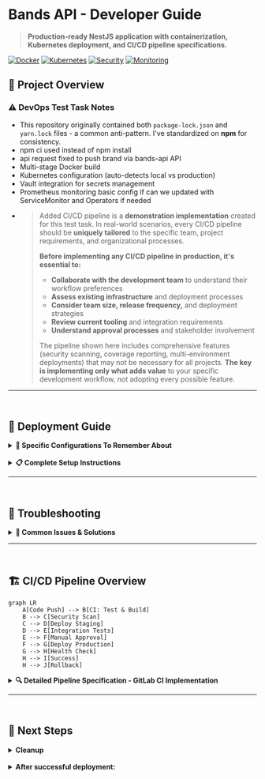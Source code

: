 # Bands API - Developer Guide

> **Production-ready NestJS application with containerization, Kubernetes deployment, and CI/CD pipeline specifications.**

[![Docker](https://img.shields.io/badge/Docker-Multi--stage-blue?logo=docker)](Dockerfile)
[![Kubernetes](https://img.shields.io/badge/Kubernetes-Helm%20Charts-326CE5?logo=kubernetes)](helm/)
[![Security](https://img.shields.io/badge/Security-Vault%20%2B%20Policies-green?logo=hashicorp)](helm/values-prod.yaml)
[![Monitoring](https://img.shields.io/badge/Monitoring-Prometheus-orange?logo=prometheus)](helm/templates/servicemonitor.yaml)


## 🎯 Project Overview

### ⚠️ DevOps Test Task Notes
- This repository originally contained both `package-lock.json` and `yarn.lock` files - a common anti-pattern. I've standardized on **npm** for consistency.
- npm ci used instead of npm install
- api request fixed to push brand via bands-api API
- Multi-stage Docker build
- Kubernetes configuration (auto-detects local vs production)
- Vault integration for secrets management
- Prometheus monitoring basic config if can we updated with ServiceMonitor and Operators if needed
- > Added CI/CD pipeline is a **demonstration implementation** created for this test task. In real-world scenarios, every CI/CD pipeline should be **uniquely tailored** to the specific team, project requirements, and organizational processes.
  > 
  > **Before implementing any CI/CD pipeline in production, it's essential to:**
  > - **Collaborate with the development team** to understand their workflow preferences
  > - **Assess existing infrastructure** and deployment processes  
  > - **Consider team size, release frequency,** and deployment strategies
  > - **Review current tooling** and integration requirements
  > - **Understand approval processes** and stakeholder involvement
  > 
  > The pipeline shown here includes comprehensive features (security scanning, coverage reporting, multi-environment deployments) that may not be necessary for all projects. **The key is implementing only what adds value** to your specific development workflow, not adopting every possible feature.


---

<br>

## 🐳 Deployment Guide
<details>
<summary><strong>📝 Specific Configurations To Remember About</strong></summary>

### MongoDB Database

| Environment | Database | Secrets | Access |
|-------------|----------|---------|--------|
| **Local** | Internal MongoDB K8s pod | Kubernetes Secrets | minikube access/port-forwarding|
| **Production** | External MongoDB Cluster | Vault | Istio/other Ingress |

### 📡 API Endpoints

| Endpoint | Methods | Description | Schema |
|----------|---------|-------------|--------|
| `/bands` | `GET`, `POST`, `DELETE` | Manage bands | `{"name": "string", "members": ["string"], "albums": number}` |
| `/health` | `GET` | Health check | `{"status": "ok", ...}` |
| `/metrics` | `GET` | Prometheus metrics | Prometheus format |
</details>

<br>

<details>
<summary><strong>📋 Complete Setup Instructions</strong></summary>

### System Requirements
- **Memory**: 4GB+ RAM for Minikube
- **CPU**: 2+ cores
- **Disk**: 10GB+ free space

### Required Tools

| Tool | Version | Installation |
|------|---------|--------------|
| Docker | 20.0+ | `brew install docker` |
| Minikube | 1.25+ | `brew install minikube` |
| kubectl | 1.24+ | `brew install kubectl` |
| Helm | 3.8+ | `brew install helm` |
| Node.js | 18+ | `brew install node` |

### Step-by-Step Deployment

#### 1. Environment Setup
```bash
# Start Minikube with sufficient resources
minikube start --memory=4096 --cpus=2 --driver=docker

# Enable required addons
minikube addons enable metrics-server

# Configure Docker environment
eval $(minikube docker-env)
```

#### 2. Build Application
```bash
# Build Docker image
docker build -t bands-api:latest .

# Verify image
docker images | grep bands-api
```

#### 3. Setup Helm Dependencies
```bash
# Add MongoDB repository
helm repo add bitnami https://charts.bitnami.com/bitnami
helm repo update

# Update dependencies
cd helm && helm dependency update && cd ..
```

#### 4. Deploy Application
```bash
# Deploy with Helm
helm install bands-api ./helm \
  --namespace bands-api \
  --create-namespace \
  --values ./helm/values-local.yaml \
  --wait --timeout=600s
```

#### 5. Verify Deployment
```bash
# Check pods
kubectl get pods -n bands-api

# Check services
kubectl get svc -n bands-api

# View logs
kubectl logs -f deployment/bands-api -n bands-api
```

#### 6. Application Access

| Method | Command | Use Case |
|--------|---------|----------|
| **Port Forward** | `kubectl port-forward service/bands-api 3000:80 -n bands-api` | **Recommended for local** |
| **NodePort** | `minikube service bands-api -n bands-api --url` | Alternative access |
| **Direct Service** | `kubectl get svc -n bands-api` | Service debugging |

#### 7. Test the API
```bash
# Get all bands
curl http://localhost:3000/bands

# Create a band
curl -X POST http://localhost:3000/bands \
  -H "Content-Type: application/json" \
  -d '{"name":"Test Band","genre":"Rock","members":["John","Jane"],"albums":1}'
```
</details>

---

<br>

## 🔧 Troubleshooting

<details>
<summary><strong>🚨 Common Issues & Solutions</strong></summary>

### Image Pull Errors
**Issue**: `ImagePullBackOff` errors
```bash
# Solution: Rebuild in Minikube context
eval $(minikube docker-env)
docker build -t bands-api:latest .
```

### MongoDB Connection Issues
**Issue**: Application can't connect to database
```bash
# Check MongoDB pod
kubectl get pods -n bands-api | grep mongodb
kubectl logs deployment/bands-api-mongodb -n bands-api

# Test connectivity
kubectl exec -it deployment/bands-api -n bands-api -- nslookup bands-api-mongodb
or
kubectl exec -it deployment/bands-api-mongodb -n bands-api -- mongosh --eval "db.adminCommand('ping')"
```

### Pod Startup Issues
**Issue**: Pods in `CrashLoopBackOff`
```bash
# Debug pod issues
kubectl describe pod <pod-name> -n bands-api
kubectl logs <pod-name> -n bands-api --previous
```

### Quick Debug Commands
```bash
# Get all resources
kubectl get all -n bands-api

# Check events
kubectl get events -n bands-api --sort-by='.lastTimestamp'

# Resource usage
kubectl top pods -n bands-api
```

</details>

---

<br>

## 🏗️ CI/CD Pipeline Overview
```mermaid
graph LR
    A[Code Push] --> B[CI: Test & Build]
    B --> C[Security Scan]
    C --> D[Deploy Staging]
    D --> E[Integration Tests]
    E --> F[Manual Approval]
    F --> G[Deploy Production]
    G --> H[Health Check]
    H --> I[Success] 
    H --> J[Rollback]
```

<details>
<summary><strong>🔍 Detailed Pipeline Specification - GitLab CI Implementation</strong></summary>

### Complete `.gitlab-ci.yml` Implementation

```yaml
# GitLab CI/CD Pipeline for Bands API
# Implements 9-stage pipeline with security, testing, and deployment

stages:
  - code-quality
  - build
  - security-scan
  - staging-deploy
  - integration-tests
  - manual-approval
  - production-deploy
  - health-check
  - rollback

variables:
  DOCKER_DRIVER: overlay2
  DOCKER_TLS_CERTDIR: "/certs"
  IMAGE_NAME: "$CI_REGISTRY_IMAGE/bands-api"
  HELM_CHART_PATH: "./helm"

# Global job timeout to prevent zombie jobs
default:
  timeout: 30m

# YAML Anchors for reusability
.node_base: &node_base
  image: node:18-alpine
  cache:
    paths:
      - node_modules/
  before_script:
    - npm ci

.docker_base: &docker_base
  image: docker:24-dind
  services:
    - docker:24-dind
  before_script:
    - echo $CI_REGISTRY_PASSWORD | docker login -u $CI_REGISTRY_USER --password-stdin $CI_REGISTRY

.helm_repos: &helm_repos
  - helm repo add bitnami https://charts.bitnami.com/bitnami
  - helm repo update

.kubectl_base: &kubectl_base
  image: alpine/helm:3.12.0
  before_script:
    - apk add --no-cache curl kubectl
    - *helm_repos

.default_rules: &default_rules
  rules:
    - if: $CI_PIPELINE_SOURCE == "merge_request_event"
    - if: $CI_COMMIT_BRANCH == $CI_DEFAULT_BRANCH

.main_branch_only: &main_branch_only
  rules:
    - if: $CI_COMMIT_BRANCH == $CI_DEFAULT_BRANCH

# Stage 1: Code Quality & Testing (Parallel Jobs)
lint:
  <<: *node_base
  stage: code-quality
  script:
    - npm run test:ci
  <<: *default_rules

helm-lint:
  <<: *kubectl_base
  stage: code-quality
  script:
    - cd $HELM_CHART_PATH
    - helm dependency update
    - helm lint .
    - helm template bands-api . --values values-local.yaml --dry-run
    - helm template bands-api . --values values-prod.yaml --dry-run
  <<: *default_rules

unit-tests:
  <<: *node_base
  stage: code-quality
  script:
    - npm run test:cov
    - mkdir -p coverage-reports
    - cp coverage/cobertura-coverage.xml coverage-reports/unit-coverage.xml
  coverage: '/All files[^|]*\|[^|]*\s+([\d\.]+)/'
  artifacts:
    reports:
      coverage_report:
        coverage_format: cobertura
        path: coverage/cobertura-coverage.xml
      junit: junit.xml
    paths:
      - coverage/
      - coverage-reports/
    expire_in: 1 week
  <<: *default_rules

e2e-tests:
  <<: *node_base
  stage: code-quality
  script:
    - npm run test:e2e
    - mkdir -p coverage-reports
    # Generate coverage for e2e tests if configured
    - npm run test:e2e:cov || echo "E2E coverage not configured"
    - cp coverage/cobertura-coverage.xml coverage-reports/e2e-coverage.xml || echo "No E2E coverage file"
  artifacts:
    reports:
      junit: e2e-junit.xml
    paths:
      - e2e-results/
      - coverage-reports/
    expire_in: 1 week
  <<: *default_rules

# Coverage aggregation job
coverage-report:
  <<: *node_base
  stage: code-quality
  dependencies:
    - unit-tests
    - e2e-tests
  script:
    - npm install -g nyc
    - mkdir -p final-coverage
    # Merge coverage reports if both exist
    - |
      if [ -f coverage-reports/unit-coverage.xml ] && [ -f coverage-reports/e2e-coverage.xml ]; then
        nyc merge coverage-reports/ final-coverage/merged-coverage.json
        nyc report --reporter=cobertura --report-dir=final-coverage
        echo "✅ Coverage reports merged successfully"
      else
        echo "⚠️ Using unit test coverage only"
        cp coverage-reports/unit-coverage.xml final-coverage/cobertura-coverage.xml || cp coverage/cobertura-coverage.xml final-coverage/
      fi
  coverage: '/All files[^|]*\|[^|]*\s+([\d\.]+)/'
  artifacts:
    reports:
      coverage_report:
        coverage_format: cobertura
        path: final-coverage/cobertura-coverage.xml
    paths:
      - final-coverage/
    expire_in: 1 week
  <<: *default_rules

# Stage 2: Build & Package
build:
  <<: *docker_base
  stage: build
  script:
    - |
      docker build -t $IMAGE_NAME:$CI_COMMIT_SHA \
        --label org.opencontainers.image.revision=$CI_COMMIT_SHA \
        --label org.opencontainers.image.source=$CI_PROJECT_URL .
    - docker tag $IMAGE_NAME:$CI_COMMIT_SHA $IMAGE_NAME:latest
    - docker push $IMAGE_NAME:$CI_COMMIT_SHA
    - docker push $IMAGE_NAME:latest
    # Smoke test
    - docker run --rm -d --name smoke-test $IMAGE_NAME:$CI_COMMIT_SHA
    - sleep 10
    - docker exec smoke-test curl -f http://localhost:3000/health || exit 1
    - docker stop smoke-test
    # Cleanup containers/images
    - docker container prune -f
    - docker image prune -f
  <<: *default_rules

# Stage 3: Security Scanning (Parallel Jobs)
snyk-dependency-scan:
  <<: *node_base
  stage: security-scan
  before_script:
    - npm ci
    - npm install -g snyk
    - snyk auth $SNYK_TOKEN
  script:
    - snyk test --severity-threshold=high --json > snyk-results.json || true
    - snyk monitor --project-name=bands-api
  artifacts:
    reports:
      dependency_scanning: snyk-results.json
    paths:
      - snyk-results.json
    expire_in: 1 week
  allow_failure: false
  <<: *main_branch_only

trivy-container-scan:
  <<: *docker_base
  stage: security-scan
  script:
    # Scan for report (non-blocking)
    - trivy image --exit-code 0 --format template --template "@contrib/sarif.tpl" -o trivy-results.sarif $IMAGE_NAME:$CI_COMMIT_SHA || true
    # Fail pipeline if HIGH or CRITICAL found
    - trivy image --exit-code 1 --severity HIGH,CRITICAL $IMAGE_NAME:$CI_COMMIT_SHA
    # Filesystem scan for report (non-blocking)
    - trivy fs --exit-code 0 --format template --template "@contrib/sarif.tpl" -o trivy-fs-results.sarif . || true
    # Fail pipeline if HIGH or CRITICAL found in filesystem
    - trivy fs --exit-code 1 --severity HIGH,CRITICAL .
  artifacts:
    reports:
      sast: trivy-results.sarif
    paths:
      - trivy-results.sarif
      - trivy-fs-results.sarif
    expire_in: 1 week
  allow_failure: false
  <<: *main_branch_only

# Stage 4: Deploy to Staging
staging-deploy:
  <<: *kubectl_base
  stage: staging-deploy
  environment:
    name: staging
    url: https://bands-api-staging.example.com
  before_script:
    - apk add --no-cache curl kubectl
    - echo "$KUBECONFIG_STAGING" | base64 -d > /tmp/kubeconfig
    - export KUBECONFIG=/tmp/kubeconfig
    - *helm_repos
  script:
    - cd $HELM_CHART_PATH
    - helm lint .
    - helm dependency update
    - helm upgrade --install bands-api-staging . 
        --namespace bands-api-staging 
        --create-namespace 
        --values values-staging.yaml 
        --set image.tag=$CI_COMMIT_SHA 
        --atomic --cleanup-on-fail 
        --wait --timeout=600s
    - kubectl rollout status deployment/bands-api-staging -n bands-api-staging
  <<: *main_branch_only

# Stage 5: Integration Tests
integration-tests:
  <<: *node_base
  stage: integration-tests
  environment:
    name: staging
  before_script:
    - npm ci
    - apk add --no-cache curl
  script:
    # API Health Check
    - curl -f https://bands-api-staging.example.com/health
    # API Integration Tests
    - npm run test:integration -- --baseUrl=https://bands-api-staging.example.com
    # Performance Tests (basic load test)
    - |
      for i in {1..100}; do
        curl -s -o /dev/null -w "%{http_code}\n" https://bands-api-staging.example.com/bands &
      done
      wait
  artifacts:
    reports:
      junit: integration-test-results.xml
    paths:
      - integration-test-results.xml
    expire_in: 1 week
  <<: *main_branch_only

# Stage 6: Manual Approval Gate
manual-approval:
  stage: manual-approval
  image: alpine:latest
  script:
    - echo "Manual approval required for production deployment"
    - echo "Staging URL: https://bands-api-staging.example.com"
    - echo "Test results available in pipeline artifacts"
  when: manual
  allow_failure: false
  environment:
    name: production
    action: prepare
  <<: *main_branch_only

# Stage 7: Production Deployment
production-deploy:
  <<: *kubectl_base
  stage: production-deploy
  environment:
    name: production
    url: https://bands-api.example.com
  before_script:
    - apk add --no-cache curl kubectl
    - echo "$KUBECONFIG_PROD" | base64 -d > /tmp/kubeconfig
    - export KUBECONFIG=/tmp/kubeconfig
    - *helm_repos
  script:
    - cd $HELM_CHART_PATH
    - helm lint .
    - helm dependency update
    # Blue-Green deployment strategy
    - helm upgrade --install bands-api . 
        --namespace bands-api-prod 
        --create-namespace 
        --values values-prod.yaml 
        --set image.tag=$CI_COMMIT_SHA 
        --atomic --cleanup-on-fail 
        --wait --timeout=600s
    - kubectl rollout status deployment/bands-api -n bands-api-prod
    # Verify deployment
    - kubectl get pods -n bands-api-prod
    - kubectl get svc -n bands-api-prod
  rules:
    - if: $CI_COMMIT_BRANCH == $CI_DEFAULT_BRANCH
      when: manual

# Stage 8: Health Check & Monitoring
health-check:
  stage: health-check
  image: alpine:latest
  environment:
    name: production
  before_script:
    - apk add --no-cache curl jq
  script:
    # Health endpoint verification
    - curl -f https://bands-api.example.com/health
    # Metrics endpoint verification
    - curl -f https://bands-api.example.com/metrics
    # Basic functionality test
    - |
      response=$(curl -s https://bands-api.example.com/bands)
      echo "API Response: $response"
    # Prometheus metrics check (if available)
    - |
      if curl -s https://prometheus.example.com/api/v1/query?query=up{job="bands-api"} | jq -r '.data.result[0].value[1]' | grep -q "1"; then
        echo "✅ Service is up in Prometheus"
      else
        echo "❌ Service not healthy in Prometheus"
        exit 1
      fi
  retry:
    max: 3
    when: script_failure
  <<: *main_branch_only

# Stage 9: Rollback (on failure)
rollback:
  <<: *kubectl_base
  stage: rollback
  environment:
    name: production
    action: stop
  before_script:
    - apk add --no-cache kubectl
    - echo "$KUBECONFIG_PROD" | base64 -d > /tmp/kubeconfig
    - export KUBECONFIG=/tmp/kubeconfig
  script:
    - echo "🚨 Rolling back to previous version"
    - helm rollback bands-api -n bands-api-prod
    - kubectl rollout status deployment/bands-api -n bands-api-prod
    - echo "✅ Rollback completed"
  when: on_failure
  <<: *main_branch_only

# Notification job (runs on pipeline completion)
notify:
  stage: .post
  image: alpine:latest
  dependencies:
    - coverage-report
  before_script:
    - apk add --no-cache curl jq
  script:
    - |
      # Extract coverage percentage from final coverage report
      COVERAGE_PERCENT=$(grep -o 'lines.*%' final-coverage/cobertura-coverage.xml | head -1 | grep -o '[0-9]*' || echo "N/A")
      
      if [ "$CI_PIPELINE_STATUS" == "success" ]; then
        curl -X POST "$SLACK_WEBHOOK_URL" \
          -H 'Content-type: application/json' \
          --data "{\"text\":\"✅ Bands API deployed successfully to production!\n📊 Coverage: ${COVERAGE_PERCENT}%\n🔗 Production: https://bands-api.example.com\n🧪 Staging: https://bands-api-staging.example.com\"}"
      else
        curl -X POST "$SLACK_WEBHOOK_URL" \
          -H 'Content-type: application/json' \
          --data "{\"text\":\"❌ Bands API deployment failed!\n📊 Coverage: ${COVERAGE_PERCENT}%\n🔗 Pipeline: $CI_PIPELINE_URL\n🧪 Staging: https://bands-api-staging.example.com\"}"
      fi
  rules:
    - if: $CI_COMMIT_BRANCH == $CI_DEFAULT_BRANCH
      when: always
```

### 🎯 Pipeline Success Metrics
- **Deployment Frequency**: Daily deployments
- **Lead Time**: < 2 hours commit to production  
- **Mean Time to Recovery**: < 30 minutes
- **Change Failure Rate**: < 5%
- **Test Coverage**: > 80%

### 📋 Required GitLab Variables
```bash
# Container Registry
CI_REGISTRY_IMAGE=registry.gitlab.com/your-group/bands-api
CI_REGISTRY_USER=gitlab-ci-token
CI_REGISTRY_PASSWORD=<token>

# Security Scanning
SNYK_TOKEN=<snyk-api-token>

# Kubernetes Configs (base64 encoded)
KUBECONFIG_STAGING=<base64-encoded-kubeconfig>
KUBECONFIG_PROD=<base64-encoded-kubeconfig>

# Notifications
SLACK_WEBHOOK_URL=https://hooks.slack.com/services/...
```

### 📦 Required package.json Script
Add this to your `package.json` for the centralized CI script:
```json
{
  "scripts": {
    "test:ci": "npm run lint && npm run format:check && npm run test:cov && npm run test:e2e"
  }
}
```

</details>

---
<br>

## 🎯 Next Steps
<details>
<summary><strong>Cleanup</strong></summary>

### Remove Deployment
```bash
# Uninstall application
helm uninstall bands-api -n bands-api
kubectl delete namespace bands-api

# Stop Minikube
minikube stop
minikube delete  # Optional: complete cleanup
```

### Clean Docker Images
```bash
# Remove built images
docker rmi bands-api:latest
docker system prune -f
```
</details>

<br>

<details>
<summary><strong>After successful deployment:</strong></summary>

| Task | Description |
|------|-------------|
| **🔍 Explore API** | Test endpoints with curl |
| **⚙️ Local Config** | Modify `helm/values-local.yaml` |
| **📊 Monitor** | Access metrics at `/metrics` endpoint |
| **🏭 Production Config** | Use `helm/values-prod.yaml` for production deployment |
</details>
